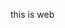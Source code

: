 <!--
 * @Description: 
 * @Author: zhouchen
 * @Date: 2024-11-19 15:55:52
 * @LastEditTime: 2024-11-19 15:55:58
 * @LastEditors: zhouchen
-->
this is web